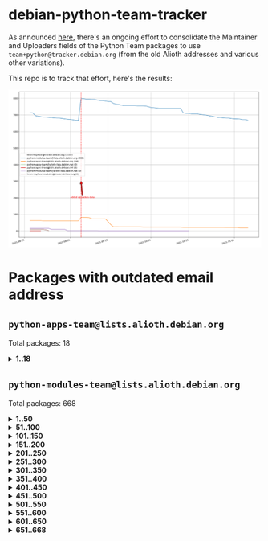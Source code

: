 # debian-python-team-tracker



As announced [here](https://lists.debian.org/debian-python/2021/08/msg00006.html), there's an ongoing effort to consolidate the Maintainer and Uploaders fields of the Python Team packages to use `team+python@tracker.debian.org` (from the old Alioth addresses and various other variations).



This repo is to track that effort, here's the results:



![Python team emails](images/python_team_emails.svg)


# Packages with outdated email address

## `python-apps-team@lists.alioth.debian.org`
Total packages: 18
<details>
<summary><b>1..18</b></summary>


| # | Package | Version |
| --- | --- | --- |
| 1 | [ctop](https://tracker.debian.org/ctop) | 1.0.0-2.1 |
| 2 | [cython](https://tracker.debian.org/cython) | 0.29.14-1 |
| 3 | [db2twitter](https://tracker.debian.org/db2twitter) | 0.6-1.1 |
| 4 | [dodgy](https://tracker.debian.org/dodgy) | 0.1.9-3 |
| 5 | [etm](https://tracker.debian.org/etm) | 3.2.30-1.1 |
| 6 | [firmware-microbit-micropython](https://tracker.debian.org/firmware-microbit-micropython) | 1.0.1-2 |
| 7 | [freealchemist](https://tracker.debian.org/freealchemist) | 0.5-1.1 |
| 8 | [kanboard-cli](https://tracker.debian.org/kanboard-cli) | 0.0.2-1.1 |
| 9 | [lightyears](https://tracker.debian.org/lightyears) | 1.4-2 |
| 10 | [muttdown](https://tracker.debian.org/muttdown) | 0.3.4-1 |
| 11 | [pelican](https://tracker.debian.org/pelican) | 4.0.1+dfsg-1.1 |
| 12 | [pipenv](https://tracker.debian.org/pipenv) | 11.9.0-1.1 |
| 13 | [prospector](https://tracker.debian.org/prospector) | 1.1.7-2 |
| 14 | [pybik](https://tracker.debian.org/pybik) | 3.0-3.1 |
| 15 | [retweet](https://tracker.debian.org/retweet) | 0.10-1.1 |
| 16 | [sen](https://tracker.debian.org/sen) | 0.6.1-0.1 |
| 17 | [sinntp](https://tracker.debian.org/sinntp) | 1.6-1.2 |
| 18 | [smem](https://tracker.debian.org/smem) | 1.5-1.1 |
</details>

## `python-modules-team@lists.alioth.debian.org`
Total packages: 668
<details>
<summary><b>1..50</b></summary>


| # | Package | Version |
| --- | --- | --- |
| 1 | [anorack](https://tracker.debian.org/anorack) | 0.2.7-1 |
| 2 | [anosql](https://tracker.debian.org/anosql) | 1.0.1-1 |
| 3 | [appdirs](https://tracker.debian.org/appdirs) | 1.4.4-1 |
| 4 | [asn1crypto](https://tracker.debian.org/asn1crypto) | 1.4.0-1 |
| 5 | [astral](https://tracker.debian.org/astral) | 1.6.1-2 |
| 6 | [authres](https://tracker.debian.org/authres) | 1.2.0-2 |
| 7 | [automat](https://tracker.debian.org/automat) | 20.2.0-1 |
| 8 | [azure-cosmos-table-python](https://tracker.debian.org/azure-cosmos-table-python) | 1.0.5+git20191025-5 |
| 9 | [bdist-nsi](https://tracker.debian.org/bdist-nsi) | 0.1.5-2 |
| 10 | [behave](https://tracker.debian.org/behave) | 1.2.6-3 |
| 11 | [bernhard](https://tracker.debian.org/bernhard) | 0.2.6-2 |
| 12 | [betamax](https://tracker.debian.org/betamax) | 0.8.1-2 |
| 13 | [bibtexparser](https://tracker.debian.org/bibtexparser) | 1.1.0+ds-3 |
| 14 | [binaryornot](https://tracker.debian.org/binaryornot) | 0.4.4+dfsg-4 |
| 15 | [bitstruct](https://tracker.debian.org/bitstruct) | 8.9.0-1 |
| 16 | [blessings](https://tracker.debian.org/blessings) | 1.6-3 |
| 17 | [case](https://tracker.debian.org/case) | 1.5.3+dfsg-3 |
| 18 | [celery-batches](https://tracker.debian.org/celery-batches) | 0.2-2 |
| 19 | [celery-haystack](https://tracker.debian.org/celery-haystack) | 0.10-4 |
| 20 | [cerealizer](https://tracker.debian.org/cerealizer) | 0.8.1-3 |
| 21 | [chardet](https://tracker.debian.org/chardet) | 4.0.0-1 |
| 22 | [chargebee-python](https://tracker.debian.org/chargebee-python) | 1.6.6-1 |
| 23 | [chargebee2-python](https://tracker.debian.org/chargebee2-python) | 2.7.3-1 |
| 24 | [circuits](https://tracker.debian.org/circuits) | 3.1.0+ds1-2 |
| 25 | [codicefiscale](https://tracker.debian.org/codicefiscale) | 0.9+ds0-2 |
| 26 | [colorclass](https://tracker.debian.org/colorclass) | 2.2.0-2.1 |
| 27 | [colorspacious](https://tracker.debian.org/colorspacious) | 1.1.2-2 |
| 28 | [commonmark](https://tracker.debian.org/commonmark) | 0.9.1-3 |
| 29 | [constantly](https://tracker.debian.org/constantly) | 15.1.0-2 |
| 30 | [contextlib2](https://tracker.debian.org/contextlib2) | 0.6.0.post1-1 |
| 31 | [cookiecutter](https://tracker.debian.org/cookiecutter) | 1.6.0-4 |
| 32 | [coreapi](https://tracker.debian.org/coreapi) | 2.3.3-4 |
| 33 | [coreschema](https://tracker.debian.org/coreschema) | 0.0.4-3 |
| 34 | [cov-core](https://tracker.debian.org/cov-core) | 1.15.0-3 |
| 35 | [cppy](https://tracker.debian.org/cppy) | 1.1.0-2 |
| 36 | [cram](https://tracker.debian.org/cram) | 0.7-4 |
| 37 | [cssutils](https://tracker.debian.org/cssutils) | 1.0.2-3 |
| 38 | [d2to1](https://tracker.debian.org/d2to1) | 0.2.12-2 |
| 39 | [deap](https://tracker.debian.org/deap) | 1.3.1-2 |
| 40 | [debiancontributors](https://tracker.debian.org/debiancontributors) | 0.7.8-2 |
| 41 | [devpi-common](https://tracker.debian.org/devpi-common) | 3.2.2-1.1 |
| 42 | [django-ajax-selects](https://tracker.debian.org/django-ajax-selects) | 1.7.0-3 |
| 43 | [django-anymail](https://tracker.debian.org/django-anymail) | 7.1.0-1 |
| 44 | [django-bitfield](https://tracker.debian.org/django-bitfield) | 1.9.6-2 |
| 45 | [django-dirtyfields](https://tracker.debian.org/django-dirtyfields) | 1.3.1-2 |
| 46 | [django-downloadview](https://tracker.debian.org/django-downloadview) | 2.1.1-1 |
| 47 | [django-environ](https://tracker.debian.org/django-environ) | 0.4.4-2 |
| 48 | [django-filter](https://tracker.debian.org/django-filter) | 2.4.0-1 |
| 49 | [django-hvad](https://tracker.debian.org/django-hvad) | 1.8.0-1.1 |
| 50 | [django-impersonate](https://tracker.debian.org/django-impersonate) | 1.5-1 |
</details>
<details>
<summary><b>51..100</b></summary>

| # | Package | Version |
| --- | --- | --- |
| 51 | [django-js-reverse](https://tracker.debian.org/django-js-reverse) | 0.7.3-1.1 |
| 52 | [django-macaddress](https://tracker.debian.org/django-macaddress) | 1.5.0-2 |
| 53 | [django-markupfield](https://tracker.debian.org/django-markupfield) | 2.0.0-1 |
| 54 | [django-memoize](https://tracker.debian.org/django-memoize) | 2.2.0+dfsg-1 |
| 55 | [django-nose](https://tracker.debian.org/django-nose) | 1.4.6-2.1 |
| 56 | [django-notification](https://tracker.debian.org/django-notification) | 1.2.0-3 |
| 57 | [django-organizations](https://tracker.debian.org/django-organizations) | 1.1.2-1 |
| 58 | [django-pagination](https://tracker.debian.org/django-pagination) | 1.0.7-4 |
| 59 | [django-paintstore](https://tracker.debian.org/django-paintstore) | 0.2-4 |
| 60 | [django-picklefield](https://tracker.debian.org/django-picklefield) | 3.0.1-1 |
| 61 | [django-pipeline](https://tracker.debian.org/django-pipeline) | 1.6.14-3 |
| 62 | [django-q](https://tracker.debian.org/django-q) | 1.2.1-1 |
| 63 | [django-recurrence](https://tracker.debian.org/django-recurrence) | 1.10.3-1 |
| 64 | [django-redis-sessions](https://tracker.debian.org/django-redis-sessions) | 0.6.1-2 |
| 65 | [django-simple-redis-admin](https://tracker.debian.org/django-simple-redis-admin) | 1.4.0-2 |
| 66 | [django-stronghold](https://tracker.debian.org/django-stronghold) | 0.3.0+debian-2 |
| 67 | [django-webpack-loader](https://tracker.debian.org/django-webpack-loader) | 0.6.0-2 |
| 68 | [django-websocket-redis](https://tracker.debian.org/django-websocket-redis) | 0.4.7-2 |
| 69 | [django-wkhtmltopdf](https://tracker.debian.org/django-wkhtmltopdf) | 3.3.0-1 |
| 70 | [django-xmlrpc](https://tracker.debian.org/django-xmlrpc) | 0.1.8-2 |
| 71 | [djangorestframework-api-key](https://tracker.debian.org/djangorestframework-api-key) | 2.0.0-2 |
| 72 | [djangorestframework-filters](https://tracker.debian.org/djangorestframework-filters) | 1.0.0.dev0-1 |
| 73 | [dkimpy](https://tracker.debian.org/dkimpy) | 1.0.5-1 |
| 74 | [dnsdiag](https://tracker.debian.org/dnsdiag) | 1.7.0-1 |
| 75 | [dnspython](https://tracker.debian.org/dnspython) | 2.0.0-1 |
| 76 | [dockerpty](https://tracker.debian.org/dockerpty) | 0.4.1-2 |
| 77 | [dominate](https://tracker.debian.org/dominate) | 2.3.1-2 |
| 78 | [doublex](https://tracker.debian.org/doublex) | 1.9.2-1 |
| 79 | [drf-generators](https://tracker.debian.org/drf-generators) | 0.5.0-1 |
| 80 | [elasticsearch-curator](https://tracker.debian.org/elasticsearch-curator) | 5.8.1-1 |
| 81 | [entrypoints](https://tracker.debian.org/entrypoints) | 0.3-3 |
| 82 | [enum34](https://tracker.debian.org/enum34) | 1.1.6-4 |
| 83 | [enzyme](https://tracker.debian.org/enzyme) | 0.4.1-2 |
| 84 | [exam](https://tracker.debian.org/exam) | 0.10.5-3 |
| 85 | [factory-boy](https://tracker.debian.org/factory-boy) | 2.11.1-3 |
| 86 | [faker](https://tracker.debian.org/faker) | 0.9.3-0.1 |
| 87 | [fakesleep](https://tracker.debian.org/fakesleep) | 0.1-2 |
| 88 | [fastchunking](https://tracker.debian.org/fastchunking) | 0.0.3-2 |
| 89 | [feedgenerator](https://tracker.debian.org/feedgenerator) | 1.9-2 |
| 90 | [flake8-polyfill](https://tracker.debian.org/flake8-polyfill) | 1.0.2-2 |
| 91 | [flask-api](https://tracker.debian.org/flask-api) | 1.1+dfsg-1.1 |
| 92 | [flask-assets](https://tracker.debian.org/flask-assets) | 2.0-1 |
| 93 | [flask-babelex](https://tracker.debian.org/flask-babelex) | 0.9.4-1 |
| 94 | [flask-bcrypt](https://tracker.debian.org/flask-bcrypt) | 0.7.1-2 |
| 95 | [flask-compress](https://tracker.debian.org/flask-compress) | 1.4.0-3 |
| 96 | [flask-gravatar](https://tracker.debian.org/flask-gravatar) | 0.4.2-2 |
| 97 | [flask-htmlmin](https://tracker.debian.org/flask-htmlmin) | 1.3.2-2 |
| 98 | [flask-ldapconn](https://tracker.debian.org/flask-ldapconn) | 0.7.2-1.1 |
| 99 | [flask-limiter](https://tracker.debian.org/flask-limiter) | 1.0.1-2 |
| 100 | [flask-login](https://tracker.debian.org/flask-login) | 0.5.0-1 |
</details>
<details>
<summary><b>101..150</b></summary>

| # | Package | Version |
| --- | --- | --- |
| 101 | [flask-mail](https://tracker.debian.org/flask-mail) | 0.9.1+dfsg1-1.1 |
| 102 | [flask-mongoengine](https://tracker.debian.org/flask-mongoengine) | 0.9.3-4 |
| 103 | [flask-multistatic](https://tracker.debian.org/flask-multistatic) | 1.0-2 |
| 104 | [flask-paranoid](https://tracker.debian.org/flask-paranoid) | 0.2.0-3.1 |
| 105 | [flask-script](https://tracker.debian.org/flask-script) | 2.0.6-2 |
| 106 | [flask-silk](https://tracker.debian.org/flask-silk) | 0.2-18 |
| 107 | [flask-wtf](https://tracker.debian.org/flask-wtf) | 0.14.3-1 |
| 108 | [flufl.bounce](https://tracker.debian.org/flufl.bounce) | 3.0.1-1 |
| 109 | [flufl.enum](https://tracker.debian.org/flufl.enum) | 4.1.1-3 |
| 110 | [flufl.i18n](https://tracker.debian.org/flufl.i18n) | 3.0.1-1 |
| 111 | [flufl.lock](https://tracker.debian.org/flufl.lock) | 5.0.1-1 |
| 112 | [flufl.password](https://tracker.debian.org/flufl.password) | 1.3-3 |
| 113 | [flufl.testing](https://tracker.debian.org/flufl.testing) | 0.7-2 |
| 114 | [gerritlib](https://tracker.debian.org/gerritlib) | 0.8.0-2 |
| 115 | [gmplot](https://tracker.debian.org/gmplot) | 1.2.0-2 |
| 116 | [gpxpy](https://tracker.debian.org/gpxpy) | 1.4.2-1 |
| 117 | [gtextfsm](https://tracker.debian.org/gtextfsm) | 1.1.0-2 |
| 118 | [gtts](https://tracker.debian.org/gtts) | 2.0.3-1 |
| 119 | [gtts-token](https://tracker.debian.org/gtts-token) | 1.1.3-1 |
| 120 | [guzzle-sphinx-theme](https://tracker.debian.org/guzzle-sphinx-theme) | 0.7.11-5 |
| 121 | [hachoir](https://tracker.debian.org/hachoir) | 3.1.0+dfsg-3 |
| 122 | [haproxy-log-analysis](https://tracker.debian.org/haproxy-log-analysis) | 2.0~b0-2 |
| 123 | [heapdict](https://tracker.debian.org/heapdict) | 1.0.1-1 |
| 124 | [hiro](https://tracker.debian.org/hiro) | 0.5-2 |
| 125 | [httpx](https://tracker.debian.org/httpx) | 0.16.1-1 |
| 126 | [hypothesis-auto](https://tracker.debian.org/hypothesis-auto) | 1.1.4-2 |
| 127 | [importmagic](https://tracker.debian.org/importmagic) | 0.1.7-2 |
| 128 | [inflection](https://tracker.debian.org/inflection) | 0.3.1-2 |
| 129 | [isodate](https://tracker.debian.org/isodate) | 0.6.0-2 |
| 130 | [itypes](https://tracker.debian.org/itypes) | 1.1.0-4 |
| 131 | [jaraco.itertools](https://tracker.debian.org/jaraco.itertools) | 2.0.1-4 |
| 132 | [javaproperties](https://tracker.debian.org/javaproperties) | 0.7.0-1 |
| 133 | [jinja2-time](https://tracker.debian.org/jinja2-time) | 0.2.0-2 |
| 134 | [jpy](https://tracker.debian.org/jpy) | 0.9.0-3 |
| 135 | [jpylyzer](https://tracker.debian.org/jpylyzer) | 2.0.0-3 |
| 136 | [json-tricks](https://tracker.debian.org/json-tricks) | 3.11.0-2 |
| 137 | [jsonhyperschema-codec](https://tracker.debian.org/jsonhyperschema-codec) | 1.0.3-2 |
| 138 | [jsonpickle](https://tracker.debian.org/jsonpickle) | 1.2-1 |
| 139 | [junos-eznc](https://tracker.debian.org/junos-eznc) | 2.1.7-3 |
| 140 | [jupyter-sphinx-theme](https://tracker.debian.org/jupyter-sphinx-theme) | 0.0.6+ds1-10 |
| 141 | [kitchen](https://tracker.debian.org/kitchen) | 1.2.6-2 |
| 142 | [kivy](https://tracker.debian.org/kivy) | 1.11.0-2 |
| 143 | [lazr.delegates](https://tracker.debian.org/lazr.delegates) | 2.0.3-2 |
| 144 | [lazr.smtptest](https://tracker.debian.org/lazr.smtptest) | 2.0.3-2 |
| 145 | [lexicon](https://tracker.debian.org/lexicon) | 3.3.17-1 |
| 146 | [libthumbor](https://tracker.debian.org/libthumbor) | 1.3.3-2 |
| 147 | [logilab-constraint](https://tracker.debian.org/logilab-constraint) | 0.6.0-2 |
| 148 | [mako](https://tracker.debian.org/mako) | 1.1.3+ds1-2 |
| 149 | [manuel](https://tracker.debian.org/manuel) | 1.10.1-2 |
| 150 | [markupsafe](https://tracker.debian.org/markupsafe) | 1.1.1-1 |
</details>
<details>
<summary><b>151..200</b></summary>

| # | Package | Version |
| --- | --- | --- |
| 151 | [mercurial-extension-utils](https://tracker.debian.org/mercurial-extension-utils) | 1.5.1-1 |
| 152 | [mercurial-extension-utils](https://tracker.debian.org/mercurial-extension-utils) | 1.5.1-3 |
| 153 | [mercurial-keyring](https://tracker.debian.org/mercurial-keyring) | 1.3.1-3 |
| 154 | [microsoft-authentication-extensions-for-python](https://tracker.debian.org/microsoft-authentication-extensions-for-python) | 0.3.0-1 |
| 155 | [milksnake](https://tracker.debian.org/milksnake) | 0.1.5-1 |
| 156 | [mimerender](https://tracker.debian.org/mimerender) | 0.6.0-2 |
| 157 | [mmllib](https://tracker.debian.org/mmllib) | 0.3.0.post1-2 |
| 158 | [mockldap](https://tracker.debian.org/mockldap) | 0.3.0-4 |
| 159 | [modernize](https://tracker.debian.org/modernize) | 0.7-2 |
| 160 | [moksha.common](https://tracker.debian.org/moksha.common) | 1.2.5-4 |
| 161 | [more-itertools](https://tracker.debian.org/more-itertools) | 4.2.0-3 |
| 162 | [mrtparse](https://tracker.debian.org/mrtparse) | 1.6-2 |
| 163 | [musicbrainzngs](https://tracker.debian.org/musicbrainzngs) | 0.7.1-2 |
| 164 | [mutagen](https://tracker.debian.org/mutagen) | 1.45.1-2 |
| 165 | [mwic](https://tracker.debian.org/mwic) | 0.7.8-1 |
| 166 | [mysql-connector-python](https://tracker.debian.org/mysql-connector-python) | 8.0.15-2 |
| 167 | [nb2plots](https://tracker.debian.org/nb2plots) | 0.6-2 |
| 168 | [netmiko](https://tracker.debian.org/netmiko) | 2.4.2-1 |
| 169 | [networkx](https://tracker.debian.org/networkx) | 2.5+ds-2 |
| 170 | [nose](https://tracker.debian.org/nose) | 1.3.7-6 |
| 171 | [nose2](https://tracker.debian.org/nose2) | 0.9.2-1 |
| 172 | [nose2-cov](https://tracker.debian.org/nose2-cov) | 1.0a4-3 |
| 173 | [ntplib](https://tracker.debian.org/ntplib) | 0.3.3-2 |
| 174 | [numpy-stl](https://tracker.debian.org/numpy-stl) | 2.9.0-1 |
| 175 | [numpydoc](https://tracker.debian.org/numpydoc) | 1.1.0-3 |
| 176 | [obsub](https://tracker.debian.org/obsub) | 0.2-4 |
| 177 | [okasha](https://tracker.debian.org/okasha) | 0.2.4-4 |
| 178 | [overpass](https://tracker.debian.org/overpass) | 0.7-1 |
| 179 | [pastescript](https://tracker.debian.org/pastescript) | 2.0.2-4 |
| 180 | [pcapy](https://tracker.debian.org/pcapy) | 0.11.4-2 |
| 181 | [pdfkit](https://tracker.debian.org/pdfkit) | 0.6.1-2 |
| 182 | [pep8](https://tracker.debian.org/pep8) | 1.7.1-9 |
| 183 | [pep8-naming](https://tracker.debian.org/pep8-naming) | 0.10.0-1 |
| 184 | [pg8000](https://tracker.debian.org/pg8000) | 1.10.6-2 |
| 185 | [pidcat](https://tracker.debian.org/pidcat) | 2.1.0-4 |
| 186 | [pilkit](https://tracker.debian.org/pilkit) | 2.0-3 |
| 187 | [plastex](https://tracker.debian.org/plastex) | 2.1-2 |
| 188 | [ply](https://tracker.debian.org/ply) | 3.11-4 |
| 189 | [portio](https://tracker.debian.org/portio) | 0.5-4 |
| 190 | [postgresfixture](https://tracker.debian.org/postgresfixture) | 0.4.2-1 |
| 191 | [power](https://tracker.debian.org/power) | 1.4+dfsg-4 |
| 192 | [pprintpp](https://tracker.debian.org/pprintpp) | 0.4.0-2 |
| 193 | [preggy](https://tracker.debian.org/preggy) | 1.4.4-1 |
| 194 | [prettytable](https://tracker.debian.org/prettytable) | 0.7.2-5 |
| 195 | [proxmoxer](https://tracker.debian.org/proxmoxer) | 1.0.3-2 |
| 196 | [ptable](https://tracker.debian.org/ptable) | 0.9.2-2 |
| 197 | [py-macaroon-bakery](https://tracker.debian.org/py-macaroon-bakery) | 1.3.1-1 |
| 198 | [py-radix](https://tracker.debian.org/py-radix) | 0.10.0-3 |
| 199 | [py3dns](https://tracker.debian.org/py3dns) | 3.2.1-1 |
| 200 | [pyasn1](https://tracker.debian.org/pyasn1) | 0.4.8-1 |
</details>
<details>
<summary><b>201..250</b></summary>

| # | Package | Version |
| --- | --- | --- |
| 201 | [pybindgen](https://tracker.debian.org/pybindgen) | 0.20.0+dfsg1-2 |
| 202 | [pycairo](https://tracker.debian.org/pycairo) | 1.16.2-3 |
| 203 | [pycairo](https://tracker.debian.org/pycairo) | 1.16.2-4 |
| 204 | [pycallgraph](https://tracker.debian.org/pycallgraph) | 1.1.3-1.2 |
| 205 | [pycares](https://tracker.debian.org/pycares) | 3.1.1-1 |
| 206 | [pycifrw](https://tracker.debian.org/pycifrw) | 4.4-2 |
| 207 | [pyclamd](https://tracker.debian.org/pyclamd) | 0.4.0-2 |
| 208 | [pycodestyle](https://tracker.debian.org/pycodestyle) | 2.6.0-1 |
| 209 | [pycparser](https://tracker.debian.org/pycparser) | 2.20-3 |
| 210 | [pycryptodome](https://tracker.debian.org/pycryptodome) | 3.9.7+dfsg1-1 |
| 211 | [pycxx](https://tracker.debian.org/pycxx) | 7.1.4-0.1 |
| 212 | [pydbus](https://tracker.debian.org/pydbus) | 0.6.0-4 |
| 213 | [pydenticon](https://tracker.debian.org/pydenticon) | 0.3.1-2 |
| 214 | [pydispatcher](https://tracker.debian.org/pydispatcher) | 2.0.5-2 |
| 215 | [pydle](https://tracker.debian.org/pydle) | 0.9.4-2 |
| 216 | [pyeapi](https://tracker.debian.org/pyeapi) | 0.8.1-2 |
| 217 | [pyee](https://tracker.debian.org/pyee) | 7.0.2-1 |
| 218 | [pyenchant](https://tracker.debian.org/pyenchant) | 3.2.0-1 |
| 219 | [pyfg](https://tracker.debian.org/pyfg) | 0.50-2 |
| 220 | [pyfiglet](https://tracker.debian.org/pyfiglet) | 0.8.0+dfsg-1 |
| 221 | [pyfribidi](https://tracker.debian.org/pyfribidi) | 0.12.0+repack-7 |
| 222 | [pygame](https://tracker.debian.org/pygame) | 1.9.6+dfsg-2 |
| 223 | [pygeoif](https://tracker.debian.org/pygeoif) | 0.7-2 |
| 224 | [pygithub](https://tracker.debian.org/pygithub) | 1.43.7-1 |
| 225 | [pygments](https://tracker.debian.org/pygments) | 2.3.1+dfsg-3 |
| 226 | [pygtail](https://tracker.debian.org/pygtail) | 0.6.1-2 |
| 227 | [pygtkspellcheck](https://tracker.debian.org/pygtkspellcheck) | 4.0.5-2 |
| 228 | [pyhamcrest](https://tracker.debian.org/pyhamcrest) | 1.9.0-3 |
| 229 | [pyinotify](https://tracker.debian.org/pyinotify) | 0.9.6-1.3 |
| 230 | [pyiosxr](https://tracker.debian.org/pyiosxr) | 0.52-1.1 |
| 231 | [pyjavaproperties](https://tracker.debian.org/pyjavaproperties) | 0.7-2 |
| 232 | [pyjokes](https://tracker.debian.org/pyjokes) | 0.5.0-3 |
| 233 | [pykcs11](https://tracker.debian.org/pykcs11) | 1.5.10-1 |
| 234 | [pylama](https://tracker.debian.org/pylama) | 7.4.3-3 |
| 235 | [pylibmc](https://tracker.debian.org/pylibmc) | 1.5.2-3 |
| 236 | [pylint-celery](https://tracker.debian.org/pylint-celery) | 0.3-5 |
| 237 | [pylint-common](https://tracker.debian.org/pylint-common) | 0.2.5-4 |
| 238 | [pylint-django](https://tracker.debian.org/pylint-django) | 2.0.13-1 |
| 239 | [pylint-flask](https://tracker.debian.org/pylint-flask) | 0.5-4 |
| 240 | [pylint-plugin-utils](https://tracker.debian.org/pylint-plugin-utils) | 0.6-1 |
| 241 | [pymacs](https://tracker.debian.org/pymacs) | 0.25-3 |
| 242 | [pymilter](https://tracker.debian.org/pymilter) | 1.0.4-2 |
| 243 | [pymodbus](https://tracker.debian.org/pymodbus) | 2.1.0+dfsg-2 |
| 244 | [pymssql](https://tracker.debian.org/pymssql) | 2.1.4+dfsg-3 |
| 245 | [pynag](https://tracker.debian.org/pynag) | 1.1.2+dfsg-2 |
| 246 | [pynliner](https://tracker.debian.org/pynliner) | 0.8.0-2 |
| 247 | [pyopengl](https://tracker.debian.org/pyopengl) | 3.1.5+dfsg-1 |
| 248 | [pypandoc](https://tracker.debian.org/pypandoc) | 1.5+ds0-1 |
| 249 | [pyparsing](https://tracker.debian.org/pyparsing) | 2.4.7-1 |
| 250 | [pyphen](https://tracker.debian.org/pyphen) | 0.9.5-3 |
</details>
<details>
<summary><b>251..300</b></summary>

| # | Package | Version |
| --- | --- | --- |
| 251 | [pyprind](https://tracker.debian.org/pyprind) | 2.11.2-2 |
| 252 | [pyquery](https://tracker.debian.org/pyquery) | 1.2.9-4 |
| 253 | [pyrad](https://tracker.debian.org/pyrad) | 2.1-2 |
| 254 | [pyrsistent](https://tracker.debian.org/pyrsistent) | 0.15.5-1 |
| 255 | [pysimplesoap](https://tracker.debian.org/pysimplesoap) | 1.16.2-3 |
| 256 | [pysmi](https://tracker.debian.org/pysmi) | 0.3.2-2 |
| 257 | [pysodium](https://tracker.debian.org/pysodium) | 0.7.0-2 |
| 258 | [pyspf](https://tracker.debian.org/pyspf) | 2.0.14-2 |
| 259 | [pysrt](https://tracker.debian.org/pysrt) | 1.0.1-2 |
| 260 | [pyssim](https://tracker.debian.org/pyssim) | 0.2-2 |
| 261 | [pystemd](https://tracker.debian.org/pystemd) | 0.7.0-4 |
| 262 | [pysubnettree](https://tracker.debian.org/pysubnettree) | 0.33-1 |
| 263 | [pytaglib](https://tracker.debian.org/pytaglib) | 0.3.6+dfsg-2 |
| 264 | [pytds](https://tracker.debian.org/pytds) | 1.10.0-1 |
| 265 | [pytest-arraydiff](https://tracker.debian.org/pytest-arraydiff) | 0.3-1 |
| 266 | [pytest-bdd](https://tracker.debian.org/pytest-bdd) | 3.2.1-1 |
| 267 | [pytest-cookies](https://tracker.debian.org/pytest-cookies) | 0.4.0-1 |
| 268 | [pytest-django](https://tracker.debian.org/pytest-django) | 3.5.1-1 |
| 269 | [pytest-expect](https://tracker.debian.org/pytest-expect) | 1.1.0-2 |
| 270 | [pytest-forked](https://tracker.debian.org/pytest-forked) | 1.3.0-1 |
| 271 | [pytest-httpbin](https://tracker.debian.org/pytest-httpbin) | 1.0.0-2 |
| 272 | [pytest-instafail](https://tracker.debian.org/pytest-instafail) | 0.4.2-1 |
| 273 | [pytest-remotedata](https://tracker.debian.org/pytest-remotedata) | 0.3.2-1 |
| 274 | [pytest-runner](https://tracker.debian.org/pytest-runner) | 2.11.1-1.2 |
| 275 | [pytest-sugar](https://tracker.debian.org/pytest-sugar) | 0.9.4-1 |
| 276 | [pytest-tornado](https://tracker.debian.org/pytest-tornado) | 0.8.1-1 |
| 277 | [pytest-vcr](https://tracker.debian.org/pytest-vcr) | 1.0.2-2 |
| 278 | [pytest-xvfb](https://tracker.debian.org/pytest-xvfb) | 1.2.0-1 |
| 279 | [python-activipy](https://tracker.debian.org/python-activipy) | 0.1-7 |
| 280 | [python-adal](https://tracker.debian.org/python-adal) | 1.2.2-1 |
| 281 | [python-agate](https://tracker.debian.org/python-agate) | 1.6.1-1 |
| 282 | [python-agate-excel](https://tracker.debian.org/python-agate-excel) | 0.2.3-1 |
| 283 | [python-aiohttp-security](https://tracker.debian.org/python-aiohttp-security) | 0.4.0-2 |
| 284 | [python-aiohttp-session](https://tracker.debian.org/python-aiohttp-session) | 2.9.0-2 |
| 285 | [python-aioinflux](https://tracker.debian.org/python-aioinflux) | 0.9.0-2 |
| 286 | [python-aiomeasures](https://tracker.debian.org/python-aiomeasures) | 0.5.14-3 |
| 287 | [python-amqplib](https://tracker.debian.org/python-amqplib) | 1.0.2-2 |
| 288 | [python-anyjson](https://tracker.debian.org/python-anyjson) | 0.3.3-2 |
| 289 | [python-apptools](https://tracker.debian.org/python-apptools) | 4.5.0-1.1 |
| 290 | [python-aptly](https://tracker.debian.org/python-aptly) | 0.12.10-2 |
| 291 | [python-args](https://tracker.debian.org/python-args) | 0.1.0-3 |
| 292 | [python-arpy](https://tracker.debian.org/python-arpy) | 1.1.1-4 |
| 293 | [python-astor](https://tracker.debian.org/python-astor) | 0.8.1-1 |
| 294 | [python-async-timeout](https://tracker.debian.org/python-async-timeout) | 3.0.1-1.1 |
| 295 | [python-base58](https://tracker.debian.org/python-base58) | 1.0.3-1.1 |
| 296 | [python-bcdoc](https://tracker.debian.org/python-bcdoc) | 0.16.0-2 |
| 297 | [python-bioblend](https://tracker.debian.org/python-bioblend) | 0.7.0-3 |
| 298 | [python-bitbucket-api](https://tracker.debian.org/python-bitbucket-api) | 0.5.0-3 |
| 299 | [python-box](https://tracker.debian.org/python-box) | 3.4.6-2 |
| 300 | [python-btrees](https://tracker.debian.org/python-btrees) | 4.3.1-2 |
</details>
<details>
<summary><b>301..350</b></summary>

| # | Package | Version |
| --- | --- | --- |
| 301 | [python-cachecontrol](https://tracker.debian.org/python-cachecontrol) | 0.12.6-1 |
| 302 | [python-can](https://tracker.debian.org/python-can) | 3.3.2.final~github-2 |
| 303 | [python-cement](https://tracker.debian.org/python-cement) | 2.10.0-2 |
| 304 | [python-cerberus](https://tracker.debian.org/python-cerberus) | 1.3.2-1 |
| 305 | [python-click-log](https://tracker.debian.org/python-click-log) | 0.2.1-2 |
| 306 | [python-click-threading](https://tracker.debian.org/python-click-threading) | 0.4.4-2 |
| 307 | [python-clint](https://tracker.debian.org/python-clint) | 0.5.1-3 |
| 308 | [python-cluster](https://tracker.debian.org/python-cluster) | 1.3.3-3 |
| 309 | [python-cmarkgfm](https://tracker.debian.org/python-cmarkgfm) | 0.4.2-1 |
| 310 | [python-coloredlogs](https://tracker.debian.org/python-coloredlogs) | 7.3-2 |
| 311 | [python-colour](https://tracker.debian.org/python-colour) | 0.1.5-2 |
| 312 | [python-commentjson](https://tracker.debian.org/python-commentjson) | 0.8.3-2 |
| 313 | [python-consul](https://tracker.debian.org/python-consul) | 0.7.1-1.1 |
| 314 | [python-cookies](https://tracker.debian.org/python-cookies) | 2.2.1-3 |
| 315 | [python-cpuinfo](https://tracker.debian.org/python-cpuinfo) | 5.0.0-2 |
| 316 | [python-crcmod](https://tracker.debian.org/python-crcmod) | 1.7+dfsg-2 |
| 317 | [python-cs](https://tracker.debian.org/python-cs) | 2.7.1-1 |
| 318 | [python-cssselect2](https://tracker.debian.org/python-cssselect2) | 0.3.0-1 |
| 319 | [python-daiquiri](https://tracker.debian.org/python-daiquiri) | 1.6.0-1 |
| 320 | [python-dbfread](https://tracker.debian.org/python-dbfread) | 2.0.7-3 |
| 321 | [python-decorator](https://tracker.debian.org/python-decorator) | 4.4.2-2 |
| 322 | [python-demjson](https://tracker.debian.org/python-demjson) | 2.2.4-5 |
| 323 | [python-diaspy](https://tracker.debian.org/python-diaspy) | 0.6.0-2 |
| 324 | [python-dict2xml](https://tracker.debian.org/python-dict2xml) | 1.7.0-1 |
| 325 | [python-dictobj](https://tracker.debian.org/python-dictobj) | 0.4-4 |
| 326 | [python-distro](https://tracker.debian.org/python-distro) | 1.5.0-1 |
| 327 | [python-distutils-extra](https://tracker.debian.org/python-distutils-extra) | 2.45 |
| 328 | [python-django-braces](https://tracker.debian.org/python-django-braces) | 1.14.0-1 |
| 329 | [python-django-casclient](https://tracker.debian.org/python-django-casclient) | 1.5.3-1 |
| 330 | [python-django-dbconn-retry](https://tracker.debian.org/python-django-dbconn-retry) | 0.1.5-1.1 |
| 331 | [python-django-etcd-settings](https://tracker.debian.org/python-django-etcd-settings) | 0.1.13+dfsg-3 |
| 332 | [python-django-gravatar2](https://tracker.debian.org/python-django-gravatar2) | 1.4.4-2 |
| 333 | [python-django-jsonfield](https://tracker.debian.org/python-django-jsonfield) | 1.4.0-2 |
| 334 | [python-django-push-notifications](https://tracker.debian.org/python-django-push-notifications) | 1.4.1-1 |
| 335 | [python-django-rest-hooks](https://tracker.debian.org/python-django-rest-hooks) | 1.6.0-1.1 |
| 336 | [python-django-simple-history](https://tracker.debian.org/python-django-simple-history) | 2.7.0-1.1 |
| 337 | [python-django-split-settings](https://tracker.debian.org/python-django-split-settings) | 0.3.0-2 |
| 338 | [python-dnslib](https://tracker.debian.org/python-dnslib) | 0.9.14-1 |
| 339 | [python-docutils](https://tracker.debian.org/python-docutils) | 0.16+dfsg-2 |
| 340 | [python-doubleratchet](https://tracker.debian.org/python-doubleratchet) | 0.6.0-2 |
| 341 | [python-dpkt](https://tracker.debian.org/python-dpkt) | 1.9.2-2 |
| 342 | [python-easywebdav](https://tracker.debian.org/python-easywebdav) | 1.2.0-8 |
| 343 | [python-enable](https://tracker.debian.org/python-enable) | 4.8.1-1 |
| 344 | [python-envisage](https://tracker.debian.org/python-envisage) | 4.9.0-2.1 |
| 345 | [python-envparse](https://tracker.debian.org/python-envparse) | 0.2.0-2 |
| 346 | [python-envs](https://tracker.debian.org/python-envs) | 1.2.6-1.1 |
| 347 | [python-epc](https://tracker.debian.org/python-epc) | 0.0.5-3 |
| 348 | [python-etcd](https://tracker.debian.org/python-etcd) | 0.4.5-2 |
| 349 | [python-ethtool](https://tracker.debian.org/python-ethtool) | 0.14-3 |
| 350 | [python-ewmh](https://tracker.debian.org/python-ewmh) | 0.1.6-2 |
</details>
<details>
<summary><b>351..400</b></summary>

| # | Package | Version |
| --- | --- | --- |
| 351 | [python-exchangelib](https://tracker.debian.org/python-exchangelib) | 3.2.0-1 |
| 352 | [python-exotel](https://tracker.debian.org/python-exotel) | 0.1.5-2 |
| 353 | [python-fastimport](https://tracker.debian.org/python-fastimport) | 0.9.8-5 |
| 354 | [python-feather-format](https://tracker.debian.org/python-feather-format) | 0.3.1+dfsg1-4 |
| 355 | [python-flaky](https://tracker.debian.org/python-flaky) | 3.7.0-1 |
| 356 | [python-flask-jwt-extended](https://tracker.debian.org/python-flask-jwt-extended) | 3.24.1-2 |
| 357 | [python-flask-marshmallow](https://tracker.debian.org/python-flask-marshmallow) | 0.10.1-4 |
| 358 | [python-flask-seeder](https://tracker.debian.org/python-flask-seeder) | 0.1~a2-2 |
| 359 | [python-ftputil](https://tracker.debian.org/python-ftputil) | 3.4-3 |
| 360 | [python-fudge](https://tracker.debian.org/python-fudge) | 1.1.0-2 |
| 361 | [python-gammu](https://tracker.debian.org/python-gammu) | 2.12-2 |
| 362 | [python-genty](https://tracker.debian.org/python-genty) | 1.3.2-1 |
| 363 | [python-geoip](https://tracker.debian.org/python-geoip) | 1.3.2-3 |
| 364 | [python-geoip2](https://tracker.debian.org/python-geoip2) | 2.9.0+dfsg1-2 |
| 365 | [python-getdns](https://tracker.debian.org/python-getdns) | 1.0.0~b1-2 |
| 366 | [python-gflags](https://tracker.debian.org/python-gflags) | 1.5.1-7 |
| 367 | [python-glob2](https://tracker.debian.org/python-glob2) | 0.5-3 |
| 368 | [python-gmpy2](https://tracker.debian.org/python-gmpy2) | 2.1.0~b5-0.1 |
| 369 | [python-gntp](https://tracker.debian.org/python-gntp) | 1.0.3-2 |
| 370 | [python-gnupg](https://tracker.debian.org/python-gnupg) | 0.4.6-1 |
| 371 | [python-guizero](https://tracker.debian.org/python-guizero) | 1.1.0+dfsg1-2 |
| 372 | [python-hashids](https://tracker.debian.org/python-hashids) | 1.3.1-1 |
| 373 | [python-hidapi](https://tracker.debian.org/python-hidapi) | 0.9.0.post3-2 |
| 374 | [python-hiredis](https://tracker.debian.org/python-hiredis) | 1.0.1-1 |
| 375 | [python-hpilo](https://tracker.debian.org/python-hpilo) | 4.3-3 |
| 376 | [python-html2text](https://tracker.debian.org/python-html2text) | 2020.1.16-1 |
| 377 | [python-http-parser](https://tracker.debian.org/python-http-parser) | 0.9.0-1 |
| 378 | [python-httptools](https://tracker.debian.org/python-httptools) | 0.1.1-1 |
| 379 | [python-ibm-cloud-sdk-core](https://tracker.debian.org/python-ibm-cloud-sdk-core) | 1.6.2-1 |
| 380 | [python-icalendar](https://tracker.debian.org/python-icalendar) | 4.0.3-4 |
| 381 | [python-idna](https://tracker.debian.org/python-idna) | 2.10-1 |
| 382 | [python-imagesize](https://tracker.debian.org/python-imagesize) | 1.2.0-2 |
| 383 | [python-iniparse](https://tracker.debian.org/python-iniparse) | 0.4-3 |
| 384 | [python-ipaddr](https://tracker.debian.org/python-ipaddr) | 2.2.0-4 |
| 385 | [python-ipaddress](https://tracker.debian.org/python-ipaddress) | 1.0.23-1 |
| 386 | [python-ipfix](https://tracker.debian.org/python-ipfix) | 0.9.7-2 |
| 387 | [python-irodsclient](https://tracker.debian.org/python-irodsclient) | 0.8.1-2 |
| 388 | [python-isc-dhcp-leases](https://tracker.debian.org/python-isc-dhcp-leases) | 0.9.1-2 |
| 389 | [python-iso3166](https://tracker.debian.org/python-iso3166) | 0.8.git20170319-2 |
| 390 | [python-isoweek](https://tracker.debian.org/python-isoweek) | 1.3.3-3 |
| 391 | [python-jmespath](https://tracker.debian.org/python-jmespath) | 0.10.0-1 |
| 392 | [python-jsonrpc](https://tracker.debian.org/python-jsonrpc) | 1.13.0-1 |
| 393 | [python-junit-xml](https://tracker.debian.org/python-junit-xml) | 1.9-1 |
| 394 | [python-kanboard](https://tracker.debian.org/python-kanboard) | 1.0.1-1.1 |
| 395 | [python-keepalive](https://tracker.debian.org/python-keepalive) | 0.5-2 |
| 396 | [python-keyring](https://tracker.debian.org/python-keyring) | 18.0.1-2 |
| 397 | [python-langdetect](https://tracker.debian.org/python-langdetect) | 1.0.7-4 |
| 398 | [python-ldap](https://tracker.debian.org/python-ldap) | 3.2.0-4 |
| 399 | [python-ldapdomaindump](https://tracker.debian.org/python-ldapdomaindump) | 0.9.3-1 |
| 400 | [python-leather](https://tracker.debian.org/python-leather) | 0.3.3-1.1 |
</details>
<details>
<summary><b>401..450</b></summary>

| # | Package | Version |
| --- | --- | --- |
| 401 | [python-libguess](https://tracker.debian.org/python-libguess) | 1.1-4 |
| 402 | [python-logfury](https://tracker.debian.org/python-logfury) | 0.1.2-4 |
| 403 | [python-lupa](https://tracker.debian.org/python-lupa) | 1.9+dfsg-1 |
| 404 | [python-lzo](https://tracker.debian.org/python-lzo) | 1.12-3 |
| 405 | [python-mailer](https://tracker.debian.org/python-mailer) | 0.8.1-4 |
| 406 | [python-marshmallow-sqlalchemy](https://tracker.debian.org/python-marshmallow-sqlalchemy) | 0.19.0-1 |
| 407 | [python-mastodon](https://tracker.debian.org/python-mastodon) | 1.5.1-1 |
| 408 | [python-mbed-host-tests](https://tracker.debian.org/python-mbed-host-tests) | 1.4.4-3 |
| 409 | [python-mbed-ls](https://tracker.debian.org/python-mbed-ls) | 1.6.2+dfsg-3 |
| 410 | [python-mccabe](https://tracker.debian.org/python-mccabe) | 0.6.1-3 |
| 411 | [python-measurement](https://tracker.debian.org/python-measurement) | 2.0.1-2 |
| 412 | [python-mechanize](https://tracker.debian.org/python-mechanize) | 1:0.4.5-2 |
| 413 | [python-meld3](https://tracker.debian.org/python-meld3) | 1.0.2-3 |
| 414 | [python-mnemonic](https://tracker.debian.org/python-mnemonic) | 0.19-1 |
| 415 | [python-model-mommy](https://tracker.debian.org/python-model-mommy) | 1.6.0-2 |
| 416 | [python-morris](https://tracker.debian.org/python-morris) | 1.2-2 |
| 417 | [python-mpegdash](https://tracker.debian.org/python-mpegdash) | 0.2.0-1 |
| 418 | [python-mpv](https://tracker.debian.org/python-mpv) | 0.5.2-1 |
| 419 | [python-msrestazure](https://tracker.debian.org/python-msrestazure) | 0.6.2-1 |
| 420 | [python-multidict](https://tracker.debian.org/python-multidict) | 5.1.0-1 |
| 421 | [python-munch](https://tracker.debian.org/python-munch) | 2.3.2-2 |
| 422 | [python-murmurhash](https://tracker.debian.org/python-murmurhash) | 1.0.2-1 |
| 423 | [python-nacl](https://tracker.debian.org/python-nacl) | 1.4.0-1 |
| 424 | [python-nine](https://tracker.debian.org/python-nine) | 1.1.0-1 |
| 425 | [python-noise](https://tracker.debian.org/python-noise) | 1.2.3-3 |
| 426 | [python-notify2](https://tracker.debian.org/python-notify2) | 0.3-4 |
| 427 | [python-ntlm-auth](https://tracker.debian.org/python-ntlm-auth) | 1.4.0-1 |
| 428 | [python-oauth](https://tracker.debian.org/python-oauth) | 1.0.1-6 |
| 429 | [python-odf](https://tracker.debian.org/python-odf) | 1.4.1-1 |
| 430 | [python-offtrac](https://tracker.debian.org/python-offtrac) | 0.1.0-2.1 |
| 431 | [python-ofxclient](https://tracker.debian.org/python-ofxclient) | 2.0.4-2 |
| 432 | [python-opcua](https://tracker.debian.org/python-opcua) | 0.98.11-1 |
| 433 | [python-openid-cla](https://tracker.debian.org/python-openid-cla) | 1.2-2 |
| 434 | [python-openid-teams](https://tracker.debian.org/python-openid-teams) | 1.2-2 |
| 435 | [python-openidc-client](https://tracker.debian.org/python-openidc-client) | 0.6.0-1.1 |
| 436 | [python-opentimestamps](https://tracker.debian.org/python-opentimestamps) | 0.4.1-1 |
| 437 | [python-padme](https://tracker.debian.org/python-padme) | 1.1.1-3 |
| 438 | [python-pampy](https://tracker.debian.org/python-pampy) | 1.8.4-2 |
| 439 | [python-pamqp](https://tracker.debian.org/python-pamqp) | 2.3.0-2 |
| 440 | [python-parse-type](https://tracker.debian.org/python-parse-type) | 0.3.4-3 |
| 441 | [python-path-and-address](https://tracker.debian.org/python-path-and-address) | 2.0.1-2 |
| 442 | [python-pathtools](https://tracker.debian.org/python-pathtools) | 0.1.2-4 |
| 443 | [python-paypal](https://tracker.debian.org/python-paypal) | 1.2.5-3 |
| 444 | [python-peakutils](https://tracker.debian.org/python-peakutils) | 1.3.3+ds-2 |
| 445 | [python-pem](https://tracker.debian.org/python-pem) | 19.1.0-1 |
| 446 | [python-persistent](https://tracker.debian.org/python-persistent) | 4.6.4-0.2 |
| 447 | [python-pex](https://tracker.debian.org/python-pex) | 1.1.14-3.1 |
| 448 | [python-pgbouncer](https://tracker.debian.org/python-pgbouncer) | 0.0.9-3 |
| 449 | [python-pgpdump](https://tracker.debian.org/python-pgpdump) | 1.5-2 |
| 450 | [python-pgspecial](https://tracker.debian.org/python-pgspecial) | 1.11.10+dfsg1-1 |
</details>
<details>
<summary><b>451..500</b></summary>

| # | Package | Version |
| --- | --- | --- |
| 451 | [python-phonenumbers](https://tracker.debian.org/python-phonenumbers) | 8.12.1-1 |
| 452 | [python-picklable-itertools](https://tracker.debian.org/python-picklable-itertools) | 0.1.1-3 |
| 453 | [python-pika](https://tracker.debian.org/python-pika) | 0.11.0-5 |
| 454 | [python-plac](https://tracker.debian.org/python-plac) | 0.9.6-1.1 |
| 455 | [python-plaster](https://tracker.debian.org/python-plaster) | 1.0-2 |
| 456 | [python-plaster-pastedeploy](https://tracker.debian.org/python-plaster-pastedeploy) | 0.5-3 |
| 457 | [python-prctl](https://tracker.debian.org/python-prctl) | 1.7-2 |
| 458 | [python-preshed](https://tracker.debian.org/python-preshed) | 3.0.2-1 |
| 459 | [python-pretend](https://tracker.debian.org/python-pretend) | 1.0.9-1 |
| 460 | [python-prettylog](https://tracker.debian.org/python-prettylog) | 0.1.0-2 |
| 461 | [python-priority](https://tracker.debian.org/python-priority) | 1.3.0-3 |
| 462 | [python-progress](https://tracker.debian.org/python-progress) | 1.5-1 |
| 463 | [python-progressbar](https://tracker.debian.org/python-progressbar) | 2.5-2 |
| 464 | [python-protego](https://tracker.debian.org/python-protego) | 0.1.16+dfsg-2 |
| 465 | [python-prov](https://tracker.debian.org/python-prov) | 1.5.2-2 |
| 466 | [python-pskc](https://tracker.debian.org/python-pskc) | 1.1-3 |
| 467 | [python-publicsuffix2](https://tracker.debian.org/python-publicsuffix2) | 2.20191221-2 |
| 468 | [python-py-zipkin](https://tracker.debian.org/python-py-zipkin) | 0.15.0-1.1 |
| 469 | [python-pyalsa](https://tracker.debian.org/python-pyalsa) | 1.1.6-2 |
| 470 | [python-pyasn1-modules](https://tracker.debian.org/python-pyasn1-modules) | 0.2.1-1 |
| 471 | [python-pyface](https://tracker.debian.org/python-pyface) | 6.1.2-2 |
| 472 | [python-pyftpdlib](https://tracker.debian.org/python-pyftpdlib) | 1.5.4-2 |
| 473 | [python-pygerrit2](https://tracker.debian.org/python-pygerrit2) | 2.0.4-2 |
| 474 | [python-pygtrie](https://tracker.debian.org/python-pygtrie) | 2.2-1.1 |
| 475 | [python-pypump](https://tracker.debian.org/python-pypump) | 0.7-3 |
| 476 | [python-pysnmp4-apps](https://tracker.debian.org/python-pysnmp4-apps) | 0.3.2-2.2 |
| 477 | [python-pysnmp4-mibs](https://tracker.debian.org/python-pysnmp4-mibs) | 0.1.3-3 |
| 478 | [python-pytest-benchmark](https://tracker.debian.org/python-pytest-benchmark) | 3.2.2-2 |
| 479 | [python-pyvmomi](https://tracker.debian.org/python-pyvmomi) | 6.7.1-3 |
| 480 | [python-qtpy](https://tracker.debian.org/python-qtpy) | 1.9.0-3 |
| 481 | [python-rarfile](https://tracker.debian.org/python-rarfile) | 3.1-1 |
| 482 | [python-ratelimiter](https://tracker.debian.org/python-ratelimiter) | 1.2.0.post0-1 |
| 483 | [python-redisearch-py](https://tracker.debian.org/python-redisearch-py) | 1.0.0-1 |
| 484 | [python-releases](https://tracker.debian.org/python-releases) | 1.6.3-1 |
| 485 | [python-repoze.lru](https://tracker.debian.org/python-repoze.lru) | 0.7-2 |
| 486 | [python-repoze.sphinx.autointerface](https://tracker.debian.org/python-repoze.sphinx.autointerface) | 0.8-0.2 |
| 487 | [python-repoze.tm2](https://tracker.debian.org/python-repoze.tm2) | 2.0-2 |
| 488 | [python-requests-cache](https://tracker.debian.org/python-requests-cache) | 0.5.2-1 |
| 489 | [python-requests-ntlm](https://tracker.debian.org/python-requests-ntlm) | 1.1.0-1.1 |
| 490 | [python-requirements-detector](https://tracker.debian.org/python-requirements-detector) | 0.6-2 |
| 491 | [python-restless](https://tracker.debian.org/python-restless) | 2.1.1-2 |
| 492 | [python-roman](https://tracker.debian.org/python-roman) | 2.0.0-4 |
| 493 | [python-rpaths](https://tracker.debian.org/python-rpaths) | 0.13-1.1 |
| 494 | [python-rply](https://tracker.debian.org/python-rply) | 0.7.7-2 |
| 495 | [python-schedutils](https://tracker.debian.org/python-schedutils) | 0.6-2.1 |
| 496 | [python-schema](https://tracker.debian.org/python-schema) | 0.6.7-3 |
| 497 | [python-schroot](https://tracker.debian.org/python-schroot) | 0.4-4 |
| 498 | [python-scp](https://tracker.debian.org/python-scp) | 0.13.0-2 |
| 499 | [python-scrapy-djangoitem](https://tracker.debian.org/python-scrapy-djangoitem) | 1.1.1-4 |
| 500 | [python-scripttest](https://tracker.debian.org/python-scripttest) | 1.3-3 |
</details>
<details>
<summary><b>501..550</b></summary>

| # | Package | Version |
| --- | --- | --- |
| 501 | [python-scruffy](https://tracker.debian.org/python-scruffy) | 0.3.3-2 |
| 502 | [python-sdnotify](https://tracker.debian.org/python-sdnotify) | 0.3.1-2 |
| 503 | [python-serverfiles](https://tracker.debian.org/python-serverfiles) | 0.3.0-1 |
| 504 | [python-service-identity](https://tracker.debian.org/python-service-identity) | 18.1.0-6 |
| 505 | [python-sexpdata](https://tracker.debian.org/python-sexpdata) | 0.0.3-2 |
| 506 | [python-shade](https://tracker.debian.org/python-shade) | 1.30.0-3 |
| 507 | [python-shellescape](https://tracker.debian.org/python-shellescape) | 3.4.1-4 |
| 508 | [python-simpy](https://tracker.debian.org/python-simpy) | 2.3.1+dfsg-2 |
| 509 | [python-simpy3](https://tracker.debian.org/python-simpy3) | 3.0.11-2 |
| 510 | [python-slimmer](https://tracker.debian.org/python-slimmer) | 0.1.30-8 |
| 511 | [python-slugify](https://tracker.debian.org/python-slugify) | 4.0.0-1 |
| 512 | [python-smstrade](https://tracker.debian.org/python-smstrade) | 0.2.4-6 |
| 513 | [python-socketpool](https://tracker.debian.org/python-socketpool) | 0.5.3-5 |
| 514 | [python-sparkpost](https://tracker.debian.org/python-sparkpost) | 1.3.7-2 |
| 515 | [python-sphinx-issues](https://tracker.debian.org/python-sphinx-issues) | 1.2.0-2 |
| 516 | [python-spur](https://tracker.debian.org/python-spur) | 0.3.21-1 |
| 517 | [python-srp](https://tracker.debian.org/python-srp) | 1.0.15-1 |
| 518 | [python-statsd](https://tracker.debian.org/python-statsd) | 3.3.0-2 |
| 519 | [python-stopit](https://tracker.debian.org/python-stopit) | 1.1.2-1 |
| 520 | [python-structlog](https://tracker.debian.org/python-structlog) | 20.1.0-1 |
| 521 | [python-sunlight](https://tracker.debian.org/python-sunlight) | 1.1.5-3 |
| 522 | [python-suntime](https://tracker.debian.org/python-suntime) | 1.2.5-2 |
| 523 | [python-tblib](https://tracker.debian.org/python-tblib) | 1.7.0-1 |
| 524 | [python-tempita](https://tracker.debian.org/python-tempita) | 0.5.2-6 |
| 525 | [python-tesserocr](https://tracker.debian.org/python-tesserocr) | 2.5.0-1 |
| 526 | [python-test-server](https://tracker.debian.org/python-test-server) | 0.0.27-2 |
| 527 | [python-testing.common.database](https://tracker.debian.org/python-testing.common.database) | 2.0.0-2 |
| 528 | [python-testing.mysqld](https://tracker.debian.org/python-testing.mysqld) | 1.4.0-4 |
| 529 | [python-testing.postgresql](https://tracker.debian.org/python-testing.postgresql) | 1.3.0-2 |
| 530 | [python-textile](https://tracker.debian.org/python-textile) | 1:4.0.1-3 |
| 531 | [python-thriftpy](https://tracker.debian.org/python-thriftpy) | 0.3.9+ds1-1 |
| 532 | [python-timeline](https://tracker.debian.org/python-timeline) | 0.0.7-2 |
| 533 | [python-tinycss](https://tracker.debian.org/python-tinycss) | 0.4-3 |
| 534 | [python-tinycss2](https://tracker.debian.org/python-tinycss2) | 1.0.2-1 |
| 535 | [python-tktreectrl](https://tracker.debian.org/python-tktreectrl) | 2.0.2-3 |
| 536 | [python-toml](https://tracker.debian.org/python-toml) | 0.10.1-1 |
| 537 | [python-tomlkit](https://tracker.debian.org/python-tomlkit) | 0.6.0-2 |
| 538 | [python-traits](https://tracker.debian.org/python-traits) | 5.2.0-2 |
| 539 | [python-traitsui](https://tracker.debian.org/python-traitsui) | 6.1.3-3 |
| 540 | [python-translationstring](https://tracker.debian.org/python-translationstring) | 1.4-1 |
| 541 | [python-trie](https://tracker.debian.org/python-trie) | 0.2+ds-2 |
| 542 | [python-twitter](https://tracker.debian.org/python-twitter) | 3.3-2 |
| 543 | [python-typeguard](https://tracker.debian.org/python-typeguard) | 2.2.2-1.1 |
| 544 | [python-tzlocal](https://tracker.debian.org/python-tzlocal) | 2.1-1 |
| 545 | [python-udatetime](https://tracker.debian.org/python-udatetime) | 0.0.16-4 |
| 546 | [python-uflash](https://tracker.debian.org/python-uflash) | 1.2.4+dfsg-4 |
| 547 | [python-unicodecsv](https://tracker.debian.org/python-unicodecsv) | 0.14.1-2 |
| 548 | [python-unidiff](https://tracker.debian.org/python-unidiff) | 0.5.5-2 |
| 549 | [python-urlobject](https://tracker.debian.org/python-urlobject) | 2.4.3-3 |
| 550 | [python-urwidtrees](https://tracker.debian.org/python-urwidtrees) | 1.0.3.dev0-1 |
</details>
<details>
<summary><b>551..600</b></summary>

| # | Package | Version |
| --- | --- | --- |
| 551 | [python-utils](https://tracker.debian.org/python-utils) | 2.3.0-2 |
| 552 | [python-vagrant](https://tracker.debian.org/python-vagrant) | 0.5.15-3 |
| 553 | [python-venusian](https://tracker.debian.org/python-venusian) | 3.0.0-1 |
| 554 | [python-vobject](https://tracker.debian.org/python-vobject) | 0.9.6.1-0.2 |
| 555 | [python-watson-developer-cloud](https://tracker.debian.org/python-watson-developer-cloud) | 4.3.0-1 |
| 556 | [python-webencodings](https://tracker.debian.org/python-webencodings) | 0.5.1-2 |
| 557 | [python-webob](https://tracker.debian.org/python-webob) | 1:1.8.6-1.1 |
| 558 | [python-wget](https://tracker.debian.org/python-wget) | 3.2-3 |
| 559 | [python-wheezy.template](https://tracker.debian.org/python-wheezy.template) | 0.1.167-2 |
| 560 | [python-whoosh](https://tracker.debian.org/python-whoosh) | 2.7.4+git6-g9134ad92-5 |
| 561 | [python-wither](https://tracker.debian.org/python-wither) | 1.1-2 |
| 562 | [python-wsgilog](https://tracker.debian.org/python-wsgilog) | 0.3.1-3 |
| 563 | [python-x3dh](https://tracker.debian.org/python-x3dh) | 0.5.8-2 |
| 564 | [python-xeddsa](https://tracker.debian.org/python-xeddsa) | 0.4.6-2 |
| 565 | [python-yaswfp](https://tracker.debian.org/python-yaswfp) | 0.9.3-1.1 |
| 566 | [python-zc.customdoctests](https://tracker.debian.org/python-zc.customdoctests) | 1.0.1-2 |
| 567 | [python-zipp](https://tracker.debian.org/python-zipp) | 1.0.0-3 |
| 568 | [python-zxcvbn](https://tracker.debian.org/python-zxcvbn) | 4.4.28-2 |
| 569 | [python3-proselint](https://tracker.debian.org/python3-proselint) | 0.10.2-2 |
| 570 | [pythondialog](https://tracker.debian.org/pythondialog) | 3.5.1-1 |
| 571 | [pythonmagick](https://tracker.debian.org/pythonmagick) | 0.9.19-6 |
| 572 | [pytoml](https://tracker.debian.org/pytoml) | 0.1.21-1 |
| 573 | [pyuca](https://tracker.debian.org/pyuca) | 1.2-2 |
| 574 | [pyutilib](https://tracker.debian.org/pyutilib) | 5.8.0-1 |
| 575 | [pywavelets](https://tracker.debian.org/pywavelets) | 1.1.1-1 |
| 576 | [pywinrm](https://tracker.debian.org/pywinrm) | 0.3.0-2 |
| 577 | [quark-sphinx-theme](https://tracker.debian.org/quark-sphinx-theme) | 0.5.1-2 |
| 578 | [readlike](https://tracker.debian.org/readlike) | 0.1.3-1.1 |
| 579 | [recommonmark](https://tracker.debian.org/recommonmark) | 0.6.0+ds-1 |
| 580 | [redis-py-cluster](https://tracker.debian.org/redis-py-cluster) | 2.0.0-1 |
| 581 | [reentry](https://tracker.debian.org/reentry) | 1.3.1-1 |
| 582 | [reparser](https://tracker.debian.org/reparser) | 1.4.3-1 |
| 583 | [requests-aws](https://tracker.debian.org/requests-aws) | 0.1.5-2 |
| 584 | [restrictedpython](https://tracker.debian.org/restrictedpython) | 4.0~b3-2 |
| 585 | [ripe-atlas-cousteau](https://tracker.debian.org/ripe-atlas-cousteau) | 1.4.2-3 |
| 586 | [ripe-atlas-sagan](https://tracker.debian.org/ripe-atlas-sagan) | 1.2.2-2 |
| 587 | [robot-detection](https://tracker.debian.org/robot-detection) | 0.4.0-2 |
| 588 | [routes](https://tracker.debian.org/routes) | 2.5.1-1 |
| 589 | [sgmllib3k](https://tracker.debian.org/sgmllib3k) | 1.0.0-3 |
| 590 | [simplegeneric](https://tracker.debian.org/simplegeneric) | 0.8.1-3 |
| 591 | [singledispatch](https://tracker.debian.org/singledispatch) | 3.4.0.3-3 |
| 592 | [sireader](https://tracker.debian.org/sireader) | 1.1.1-2 |
| 593 | [sleekxmpp](https://tracker.debian.org/sleekxmpp) | 1.3.3-6 |
| 594 | [slimit](https://tracker.debian.org/slimit) | 0.8.1-4 |
| 595 | [smartypants](https://tracker.debian.org/smartypants) | 2.0.0-2 |
| 596 | [social-auth-app-django](https://tracker.debian.org/social-auth-app-django) | 3.1.0-2.1 |
| 597 | [social-auth-core](https://tracker.debian.org/social-auth-core) | 3.1.0-1.1 |
| 598 | [sorl-thumbnail](https://tracker.debian.org/sorl-thumbnail) | 12.5.0-2 |
| 599 | [sortedcollections](https://tracker.debian.org/sortedcollections) | 1.0.1-1 |
| 600 | [sortedcontainers](https://tracker.debian.org/sortedcontainers) | 2.1.0-2 |
</details>
<details>
<summary><b>601..650</b></summary>

| # | Package | Version |
| --- | --- | --- |
| 601 | [sparql-wrapper-python](https://tracker.debian.org/sparql-wrapper-python) | 1.8.5-1 |
| 602 | [speaklater](https://tracker.debian.org/speaklater) | 1.3-5 |
| 603 | [sphinx](https://tracker.debian.org/sphinx) | 1.8.5-2 |
| 604 | [sphinx](https://tracker.debian.org/sphinx) | 1.8.5-3 |
| 605 | [sphinx](https://tracker.debian.org/sphinx) | 1.8.5-4 |
| 606 | [sphinx](https://tracker.debian.org/sphinx) | 1.8.5-5 |
| 607 | [sphinx](https://tracker.debian.org/sphinx) | 1.8.5-7 |
| 608 | [sphinx](https://tracker.debian.org/sphinx) | 1.8.5-9 |
| 609 | [sphinx](https://tracker.debian.org/sphinx) | 2.4.3-2 |
| 610 | [sphinx](https://tracker.debian.org/sphinx) | 2.4.3-4 |
| 611 | [sphinx](https://tracker.debian.org/sphinx) | 3.2.1-1 |
| 612 | [sphinx-autorun](https://tracker.debian.org/sphinx-autorun) | 1.1.0-3.1 |
| 613 | [sphinx-celery](https://tracker.debian.org/sphinx-celery) | 2.0.0-1 |
| 614 | [sphinx-intl](https://tracker.debian.org/sphinx-intl) | 2.0.1-2 |
| 615 | [sphinxcontrib-devhelp](https://tracker.debian.org/sphinxcontrib-devhelp) | 1.0.2-2 |
| 616 | [sphinxcontrib-doxylink](https://tracker.debian.org/sphinxcontrib-doxylink) | 1.5-1 |
| 617 | [sphinxcontrib-log-cabinet](https://tracker.debian.org/sphinxcontrib-log-cabinet) | 1.0.1-2 |
| 618 | [sphinxcontrib-qthelp](https://tracker.debian.org/sphinxcontrib-qthelp) | 1.0.3-2 |
| 619 | [sphinxcontrib-rubydomain](https://tracker.debian.org/sphinxcontrib-rubydomain) | 0.1~dev-20100804-2 |
| 620 | [sphinxcontrib-websupport](https://tracker.debian.org/sphinxcontrib-websupport) | 1.2.4-1 |
| 621 | [sphinxtesters](https://tracker.debian.org/sphinxtesters) | 0.2.3-1 |
| 622 | [sqlalchemy](https://tracker.debian.org/sqlalchemy) | 1.3.15+ds1-1 |
| 623 | [sqlparse](https://tracker.debian.org/sqlparse) | 0.3.1-1 |
| 624 | [sshpubkeys](https://tracker.debian.org/sshpubkeys) | 3.1.0-2.1 |
| 625 | [sshtunnel](https://tracker.debian.org/sshtunnel) | 0.1.4-2 |
| 626 | [stardicter](https://tracker.debian.org/stardicter) | 1.2-1 |
| 627 | [straight.plugin](https://tracker.debian.org/straight.plugin) | 1.4.1-3 |
| 628 | [stsci.distutils](https://tracker.debian.org/stsci.distutils) | 0.3.7-5 |
| 629 | [subvertpy](https://tracker.debian.org/subvertpy) | 0.11.0~git20191228+2423bf1-3 |
| 630 | [svgwrite](https://tracker.debian.org/svgwrite) | 1.3.1-1 |
| 631 | [tagpy](https://tracker.debian.org/tagpy) | 2013.1-7 |
| 632 | [terminaltables](https://tracker.debian.org/terminaltables) | 3.1.0-3 |
| 633 | [texext](https://tracker.debian.org/texext) | 0.6.6-2 |
| 634 | [tinydb](https://tracker.debian.org/tinydb) | 3.15.2-2 |
| 635 | [tldextract](https://tracker.debian.org/tldextract) | 2.2.1-1 |
| 636 | [translation-finder](https://tracker.debian.org/translation-finder) | 1.0-1 |
| 637 | [transmissionrpc](https://tracker.debian.org/transmissionrpc) | 0.11-4 |
| 638 | [twodict](https://tracker.debian.org/twodict) | 1.2-2 |
| 639 | [txws](https://tracker.debian.org/txws) | 0.9.1-4 |
| 640 | [txzmq](https://tracker.debian.org/txzmq) | 0.8.0-2 |
| 641 | [typogrify](https://tracker.debian.org/typogrify) | 1:2.0.7-2 |
| 642 | [u-msgpack-python](https://tracker.debian.org/u-msgpack-python) | 2.3.0-2 |
| 643 | [unittest2](https://tracker.debian.org/unittest2) | 1.1.0-7 |
| 644 | [utidylib](https://tracker.debian.org/utidylib) | 0.5-3 |
| 645 | [validators](https://tracker.debian.org/validators) | 0.14.2-2 |
| 646 | [vcr.py](https://tracker.debian.org/vcr.py) | 4.0.2-1 |
| 647 | [vim-autopep8](https://tracker.debian.org/vim-autopep8) | 1.2.0-2 |
| 648 | [voluptuous](https://tracker.debian.org/voluptuous) | 0.11.1-1 |
| 649 | [vsts-cd-manager](https://tracker.debian.org/vsts-cd-manager) | 1.0.2-3 |
| 650 | [wchartype](https://tracker.debian.org/wchartype) | 0.1-2 |
</details>
<details>
<summary><b>651..668</b></summary>

| # | Package | Version |
| --- | --- | --- |
| 651 | [wcwidth](https://tracker.debian.org/wcwidth) | 0.1.9+dfsg1-2 |
| 652 | [webpy](https://tracker.debian.org/webpy) | 1:0.61-1 |
| 653 | [websocket-client](https://tracker.debian.org/websocket-client) | 0.57.0-1 |
| 654 | [wheel](https://tracker.debian.org/wheel) | 0.34.2-1 |
| 655 | [whichcraft](https://tracker.debian.org/whichcraft) | 0.4.1-2 |
| 656 | [wikitrans](https://tracker.debian.org/wikitrans) | 1.3-1 |
| 657 | [willow](https://tracker.debian.org/willow) | 1.4-1 |
| 658 | [wlc](https://tracker.debian.org/wlc) | 1.2-1 |
| 659 | [wokkel](https://tracker.debian.org/wokkel) | 18.0.0-3.1 |
| 660 | [wsgiproxy2](https://tracker.debian.org/wsgiproxy2) | 0.4.5-1.1 |
| 661 | [wtf-peewee](https://tracker.debian.org/wtf-peewee) | 3.0.0+dfsg-2 |
| 662 | [wtforms](https://tracker.debian.org/wtforms) | 2.2.1-2 |
| 663 | [xhtml2pdf](https://tracker.debian.org/xhtml2pdf) | 0.2.4-1 |
| 664 | [xlwt](https://tracker.debian.org/xlwt) | 1.3.0-3 |
| 665 | [zc.lockfile](https://tracker.debian.org/zc.lockfile) | 2.0-1 |
| 666 | [zict](https://tracker.debian.org/zict) | 2.0.0-1 |
| 667 | [zodbpickle](https://tracker.debian.org/zodbpickle) | 1.0-3 |
| 668 | [zope.deprecation](https://tracker.debian.org/zope.deprecation) | 4.4.0-4 |
</details>
